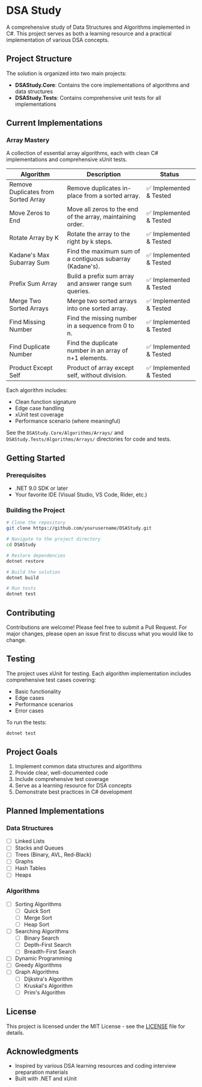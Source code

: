 # DSA Study

A comprehensive study of Data Structures and Algorithms implemented in C#. This project serves as both a learning resource and a practical implementation of various DSA concepts.

## Project Structure

The solution is organized into two main projects:

- **DSAStudy.Core**: Contains the core implementations of algorithms and data structures
- **DSAStudy.Tests**: Contains comprehensive unit tests for all implementations

## Current Implementations

### Array Mastery

A collection of essential array algorithms, each with clean C# implementations and comprehensive xUnit tests.

| Algorithm                        | Description                                                      | Status   |
|----------------------------------|------------------------------------------------------------------|----------|
| Remove Duplicates from Sorted Array | Remove duplicates in-place from a sorted array.                  | ✅ Implemented & Tested |
| Move Zeros to End                | Move all zeros to the end of the array, maintaining order.        | ✅ Implemented & Tested |
| Rotate Array by K                | Rotate the array to the right by k steps.                        | ✅ Implemented & Tested |
| Kadane's Max Subarray Sum        | Find the maximum sum of a contiguous subarray (Kadane's).         | ✅ Implemented & Tested |
| Prefix Sum Array                 | Build a prefix sum array and answer range sum queries.            | ✅ Implemented & Tested |
| Merge Two Sorted Arrays          | Merge two sorted arrays into one sorted array.                    | ✅ Implemented & Tested |
| Find Missing Number              | Find the missing number in a sequence from 0 to n.                | ✅ Implemented & Tested |
| Find Duplicate Number            | Find the duplicate number in an array of n+1 elements.            | ✅ Implemented & Tested |
| Product Except Self              | Product of array except self, without division.                   | ✅ Implemented & Tested |

Each algorithm includes:
- Clean function signature
- Edge case handling
- xUnit test coverage
- Performance scenario (where meaningful)

See the `DSAStudy.Core/Algorithms/Arrays/` and `DSAStudy.Tests/Algorithms/Arrays/` directories for code and tests.

## Getting Started

### Prerequisites
- .NET 9.0 SDK or later
- Your favorite IDE (Visual Studio, VS Code, Rider, etc.)

### Building the Project
```bash
# Clone the repository
git clone https://github.com/yourusername/DSAStudy.git

# Navigate to the project directory
cd DSAStudy

# Restore dependencies
dotnet restore

# Build the solution
dotnet build

# Run tests
dotnet test
```

## Contributing

Contributions are welcome! Please feel free to submit a Pull Request. For major changes, please open an issue first to discuss what you would like to change.

## Testing

The project uses xUnit for testing. Each algorithm implementation includes comprehensive test cases covering:
- Basic functionality
- Edge cases
- Performance scenarios
- Error cases

To run the tests:
```bash
dotnet test
```

## Project Goals

1. Implement common data structures and algorithms
2. Provide clear, well-documented code
3. Include comprehensive test coverage
4. Serve as a learning resource for DSA concepts
5. Demonstrate best practices in C# development

## Planned Implementations

### Data Structures
- [ ] Linked Lists
- [ ] Stacks and Queues
- [ ] Trees (Binary, AVL, Red-Black)
- [ ] Graphs
- [ ] Hash Tables
- [ ] Heaps

### Algorithms
- [ ] Sorting Algorithms
  - [ ] Quick Sort
  - [ ] Merge Sort
  - [ ] Heap Sort
- [ ] Searching Algorithms
  - [ ] Binary Search
  - [ ] Depth-First Search
  - [ ] Breadth-First Search
- [ ] Dynamic Programming
- [ ] Greedy Algorithms
- [ ] Graph Algorithms
  - [ ] Dijkstra's Algorithm
  - [ ] Kruskal's Algorithm
  - [ ] Prim's Algorithm

## License

This project is licensed under the MIT License - see the [LICENSE](LICENSE) file for details.

## Acknowledgments

- Inspired by various DSA learning resources and coding interview preparation materials
- Built with .NET and xUnit 